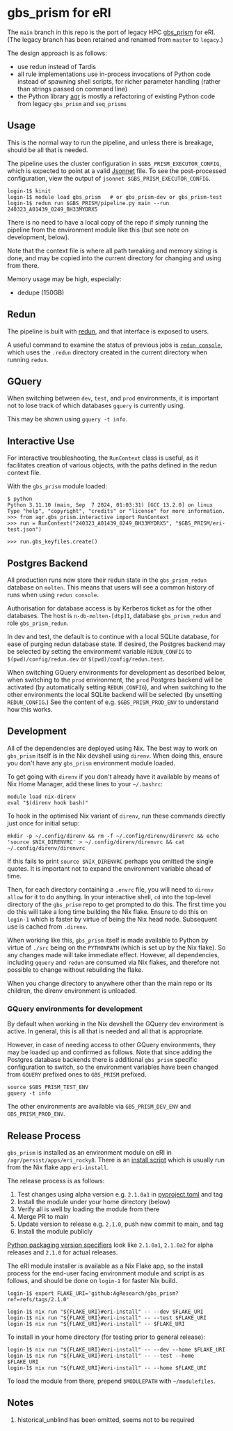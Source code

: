 # gbs_prism for eRI

The `main` branch in this repo is the port of legacy HPC [gbs_prism](https://github.com/AgResearch/gbs_prism/tree/legacy) for eRI. (The legacy branch has been retained and renamed from `master` to `legacy`.)

The design approach is as follows:
- use redun instead of Tardis
- all rule implementations use in-process invocations of Python code instead of spawning shell scripts, for richer parameter handling (rather than strings passed on command line)
- the Python library [agr](src/agr) is mostly a refactoring of existing Python code from legacy `gbs_prism` and `seq_prisms`

## Usage

This is the normal way to run the pipeline, and unless there is breakage, should be all that is needed.

The pipeline uses the cluster configuration in `$GBS_PRISM_EXECUTOR_CONFIG`, which is expected to point at a valid [Jsonnet](https://jsonnet.org/) file.
To see the post-processed configuration, view the output of `jsonnet $GBS_PRISM_EXECUTOR_CONFIG`.

```
login-1$ kinit
login-1$ module load gbs_prism   # or gbs_prism-dev or gbs_prism-test
login-1$ redun run $GBS_PRISM/pipeline.py main --run 240323_A01439_0249_BH33MYDRX5
```

There is no need to have a local copy of the repo if simply running the pipeline from the environment module like this (but see note on development, below).

Note that the context file is where all path tweaking and memory sizing is done, and may be copied into the current directory for changing and using from there.

Memory usage may be high, especially:
- dedupe (150GB)

## Redun

The pipeline is built with [redun](https://insitro.github.io/redun/index.html), and that interface is exposed to users.

A useful command to examine the status of previous jobs is [`redun console`](https://insitro.github.io/redun/console.html), which uses the `.redun` directory created in the current directory when running `redun`.

## GQuery

When switching between `dev`, `test`, and `prod` environments, it is important not to lose track of which databases `gquery` is currently using.

This may be shown using `gquery -t info`.

## Interactive Use

For interactive troubleshooting, the `RunContext` class is useful, as it facilitates creation of various objects, with the paths defined in the redun context file.

With the `gbs_prism` module loaded:

```
$ python
Python 3.11.10 (main, Sep  7 2024, 01:03:31) [GCC 13.2.0] on linux
Type "help", "copyright", "credits" or "license" for more information.
>>> from agr.gbs_prism.interactive import RunContext
>>> run = RunContext("240323_A01439_0249_BH33MYDRX5", "$GBS_PRISM/eri-test.json")

>>> run.gbs_keyfiles.create()
```

## Postgres Backend

All production runs now store their redun state in the `gbs_prism_redun` database on `molten`.  This means that users will see a common history of runs when using `redun console`.

Authorisation for database access is by Kerberos ticket as for the other databases.  The host is `n-db-molten-[dtp]1`, database `gbs_prism_redun` and role `gbs_prism_redun`.

In dev and test, the default is to continue with a local SQLite database, for ease of purging redun database state.  If desired, the Postgres backend may be selected by setting the environmemt variable `REDUN_CONFIG` to `$(pwd)/config/redun.dev` or `$(pwd)/config/redun.test`.

When switching GQuery environments for development as described below, when switching to the `prod` environment, the `prod` Postgres backend will be activated (by automatically setting `REDUN_CONFIG`), and when switching to the other environments the local SQLite backend will be selected (by unsetting `REDUN_CONFIG`.)  See the content of e.g. `$GBS_PRISM_PROD_ENV` to understand how this works.

## Development

All of the dependencies are deployed using Nix.  The best way to work on `gbs_prism` itself is in the Nix devshell using `direnv`.  When doing this, ensure you don't have any `gbs_prism` environment module loaded.

To get going with `direnv` if you don't already have it available by means of Nix Home Manager, add these lines to your `~/.bashrc`:

```
module load nix-direnv
eval "$(direnv hook bash)"
```

To hook in the optimised Nix variant of `direnv`, run these commands directly just once for initial setup:

```
mkdir -p ~/.config/direnv && rm -f ~/.config/direnv/direnvrc && echo 'source $NIX_DIRENVRC' > ~/.config/direnv/direnvrc && cat ~/.config/direnv/direnvrc
```

If this fails to print `source $NIX_DIRENVRC` perhaps you omitted the single quotes.  It is important not to expand the environment variable ahead of time.

Then, for each directory containing a `.envrc` file, you will need to `direnv allow` for it to do anything. In your interactive shell, `cd` into the top-level directory of the `gbs_prism` repo to get prompted to do this.  The first time you do this will take a long time building the Nix flake.  Ensure to do this on `login-1` which is faster by virtue of being the Nix head node.  Subsequent use is cached from `.direnv`.

When working like this, `gbs_prism` itself is made available to Python by virtue of `./src` being on the `PYTHONPATH` (which is set up by the Nix flake).  So any changes made will take immediate effect.  However, all dependencies, including `gquery` and `redun` are consumed via Nix flakes, and therefore not possible to change without rebuilding the flake.

When you change directory to anywhere other than the main repo or its children, the direnv environment is unloaded.

### GQuery environments for development

By default when working in the Nix devshell the GQuery dev environment is active.  In general, this is all that is needed and all that is appropriate.

However, in case of needing access to other GQuery environments, they may be loaded up and confirmed as follows.  Note that since adding the Postgres database backends there is additional `gbs_prism` specific configuration to switch, so the environment variables have been changed from `GQUERY` prefixed ones to `GBS_PRISM` prefixed.

```
source $GBS_PRISM_TEST_ENV
gquery -t info
```

The other environments are available via `GBS_PRISM_DEV_ENV` and `GBS_PRISM_PROD_ENV`.

## Release Process

`gbs_prism` is installed as an environment module on eRI in `/agr/persist/apps/eri_rocky8`.  There is an [install script](eri/install) which is usually run from the Nix flake app `eri-install`.

The release process is as follows:

1. Test changes using alpha version e.g. `2.1.0a1` in [pyproject.toml](pyproject.toml) and tag
2. Install the module under your home directory (below)
3. Verify all is well by loading the module from there
4. Merge PR to main
5. Update version to release e.g. `2.1.0`, push new commit to main, and tag
6. Install the module publicly

[Python packaging version specifiers](https://packaging.python.org/en/latest/specifications/version-specifiers/#version-specifiers) look like `2.1.0a1`, `2.1.0a2` for alpha releases and `2.1.0` for actual releases.

The eRI module installer is available as a Nix Flake app, so the install process for the end-user facing environment module and script is as follows, and should be done on `login-1` for faster Nix build.

```
login-1$ export FLAKE_URI='github:AgResearch/gbs_prism?ref=refs/tags/2.1.0'

login-1$ nix run "${FLAKE_URI}#eri-install" -- --dev $FLAKE_URI
login-1$ nix run "${FLAKE_URI}#eri-install" -- --test $FLAKE_URI
login-1$ nix run "${FLAKE_URI}#eri-install" -- $FLAKE_URI
```

To install in your home directory (for testing prior to general release):

```
login-1$ nix run "${FLAKE_URI}#eri-install" -- --dev --home $FLAKE_URI
login-1$ nix run "${FLAKE_URI}#eri-install" -- --test --home $FLAKE_URI
login-1$ nix run "${FLAKE_URI}#eri-install" -- --home $FLAKE_URI
```

To load the module from there, prepend `$MODULEPATH` with `~/modulefiles`.

## Notes

1. historical_unblind has been omitted, seems not to be required
